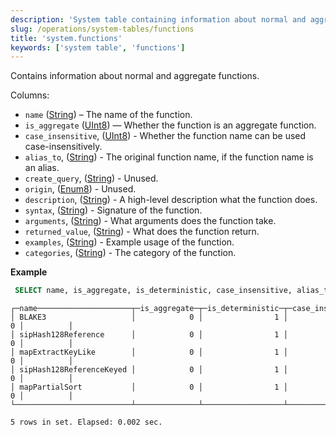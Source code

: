 ```yaml
---
description: 'System table containing information about normal and aggregate functions.'
slug: /operations/system-tables/functions
title: 'system.functions'
keywords: ['system table', 'functions']
---
```


Contains information about normal and aggregate functions.

Columns:

- `name` ([String](../../sql-reference/data-types/string.md)) – The name of the function.
- `is_aggregate` ([UInt8](../../sql-reference/data-types/int-uint.md)) — Whether the function is an aggregate function.
- `case_insensitive`, ([UInt8](../../sql-reference/data-types/int-uint.md)) - Whether the function name can be used case-insensitively.
- `alias_to`, ([String](../../sql-reference/data-types/string.md)) - The original function name, if the function name is an alias.
- `create_query`, ([String](../../sql-reference/data-types/enum.md)) - Unused.
- `origin`, ([Enum8](../../sql-reference/data-types/string.md)) - Unused.
- `description`, ([String](../../sql-reference/data-types/string.md)) - A high-level description what the function does.
- `syntax`, ([String](../../sql-reference/data-types/string.md)) - Signature of the function.
- `arguments`, ([String](../../sql-reference/data-types/string.md)) - What arguments does the function take.
- `returned_value`, ([String](../../sql-reference/data-types/string.md)) - What does the function return.
- `examples`, ([String](../../sql-reference/data-types/string.md)) - Example usage of the function.
- `categories`, ([String](../../sql-reference/data-types/string.md)) - The category of the function.

**Example**

```sql
 SELECT name, is_aggregate, is_deterministic, case_insensitive, alias_to FROM system.functions LIMIT 5;
```

```text
┌─name─────────────────────┬─is_aggregate─┬─is_deterministic─┬─case_insensitive─┬─alias_to─┐
│ BLAKE3                   │            0 │                1 │                0 │          │
│ sipHash128Reference      │            0 │                1 │                0 │          │
│ mapExtractKeyLike        │            0 │                1 │                0 │          │
│ sipHash128ReferenceKeyed │            0 │                1 │                0 │          │
│ mapPartialSort           │            0 │                1 │                0 │          │
└──────────────────────────┴──────────────┴──────────────────┴──────────────────┴──────────┘

5 rows in set. Elapsed: 0.002 sec.
```
